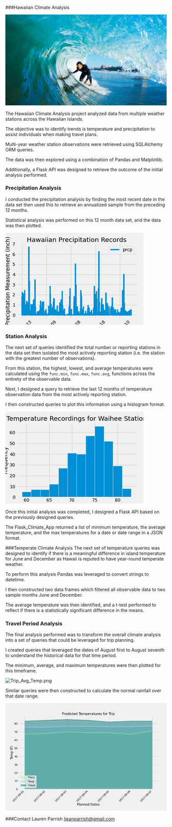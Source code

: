 ###Hawaiian Climate Analysis

![surfs-up.png](Images/surfs-up.png)


The Hawaiian Climate Analysis project analyzed data from multiple weather stations across the Hawaiian Islands.  

The objective was to identify trends is temperature and precipitation to assist individuals when making travel plans.  

Multi-year weather station observations were retrieved using SQLAlchemy ORM queries.  

The data was then explored using a combination of Pandas and Matplotlib.  

Additionally, a Flask API was designed to retrieve the outcome of the initial analysis performed.   


### Precipitation Analysis
I conducted the precipitation analysis by finding the most recent date in the data set then used this to retrieve an annualized sample from the preceding 12 months. 

Statistical analysis was performed on this 12 month data set, and the data was then plotted. 

![Hawaiian_Precipitation_Records.png](Images/Hawaiian_Precipitation_Records.png)


### Station Analysis
The next set of queries identified the total number or reporting stations in the data set then isolated the most actively reporting station (i.e. the station with the greatest number of observations).  

From this station, the highest, lowest, and average temperatures were calculated using the `func.min`, `func.max`, `func.avg`, functions across the entirety of the observable data. 

Next, I designed a query to retrieve the last 12 months of temperature observation data from the most actively reporting station.  

I then constructed queries to plot this information using a histogram format.  

![Station_Histogram.png](Images/Station_Histogram.png)


Once this initial analysis was completed, I designed a Flask API based on the previously designed queries.  

The Flask_Climate_App returned a list of minimum temperature, the average temperature, and the max temperatures for a date or date range in a JSON format. 



###Temperate Climate Analysis
The next set of temperature queries was designed to identify if there is a meaningful difference in island temperature for June and December as Hawaii is reputed to have year-round temperate weather.  

To perform this analysis Pandas was leveraged to convert strings to datetime.  

I then constructed two data frames which filtered all observable data to two sample months June and December.   

The average temperature was then identified, and a t-test performed to reflect if there is a statistically significant difference in the means. 




### Travel Period Analysis
The final analysis performed was to transform the overall climate analysis into a set of queries that could be leveraged for trip planning.  

I created queries that leveraged the dates of August first to August seventh to understand the historical data for that time period. 

The minimum, average, and maximum temperatures were then plotted for this timeframe.  

![Trip_Avg_Temp.png](Images/Trip_Avg_Temp.png)

Similar queries were then constructed to calculate the normal rainfall over that date range.  

![Predicted_Trip_Temps.png](Predicted_Trip_Temps.png)



###Contact
Lauren Parrish
ljeanparrish@gmail.com
